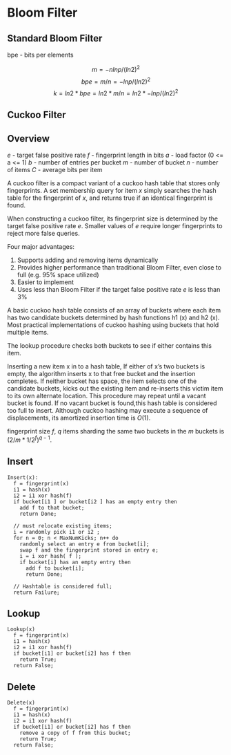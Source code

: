 # Bloom Filter

## Standard Bloom Filter

bpe - bits per elements

$$m=-nlnp/(ln2)^2$$
$$bpe=m/n=-lnp/(ln2)^2$$
$$k=ln2*bpe=ln2*m/n=ln2*-lnp/(ln2)^2$$

## Cuckoo Filter

## Overview

$e$ - target false positive rate
$f$ - fingerprint length in bits
$a$ - load factor (0 <= a <= 1)
$b$ - number of entries per bucket
$m$ - number of bucket
$n$ - number of items
$C$ - average bits per item

A cuckoo filter is a compact variant of a cuckoo hash table that stores only fingerprints. A set membership query for item $x$ simply searches the hash table for the fingerprint of $x$, and returns true if an identical fingerprint is found.

When constructing a cuckoo filter, its fingerprint size is determined by the target false positive rate $e$. Smaller values of $e$ require longer fingerprints to reject more false queries.

Four major advantages:

1. Supports adding and removing items dynamically
2. Provides higher performance than traditional Bloom Filter, even close to full (e.g. 95% space utilized)
3. Easier to implement
4. Uses less than Bloom Filter if the target false positive rate $e$ is less than 3%

A basic cuckoo hash table consists of an array of buckets where each item has two candidate buckets determined by hash functions h1 (x) and
h2 (x). Most practical implementations of cuckoo hashing using buckets that hold multiple items.

The lookup procedure checks both buckets to see if either contains this item.

Inserting a new item x in to a hash table, If either of x’s two buckets is empty, the algorithm inserts x to that free bucket and the insertion completes. If neither bucket has space, the item selects one of the candidate buckets, kicks out the existing item and re-inserts this victim item to its own alternate location. This procedure may repeat until a vacant bucket is found. If no vacant bucket is found,this hash table is considered too full to insert. Although cuckoo hashing may execute a sequence of displacements, its amortized insertion time is $O(1)$.

fingerprint size $f$, $q$ items sharding the same two buckets in the $m$ buckets is $(2/m * 1/2^f) ^ {q-1}$.

## Insert

```plaintext
Insert(x):
  f = fingerprint(x)
  i1 = hash(x)
  i2 = i1 xor hash(f)
  if bucket[i1 ] or bucket[i2 ] has an empty entry then
    add f to that bucket;
    return Done;

  // must relocate existing items;
  i = randomly pick i1 or i2 ;
  for n = 0; n < MaxNumKicks; n++ do
    randomly select an entry e from bucket[i];
    swap f and the fingerprint stored in entry e;
    i = i xor hash( f );
    if bucket[i] has an empty entry then
      add f to bucket[i];
      return Done;

  // Hashtable is considered full;
  return Failure;
```

## Lookup

```plaintext
Lookup(x)
  f = fingerprint(x)
  i1 = hash(x)
  i2 = i1 xor hash(f)
  if bucket[i1] or bucket[i2] has f then
    return True;
  return False;
```

## Delete

```plaintext
Delete(x)
  f = fingerprint(x)
  i1 = hash(x)
  i2 = i1 xor hash(f)
  if bucket[i1] or bucket[i2] has f then
    remove a copy of f from this bucket;
    return True;
  return False;
```

